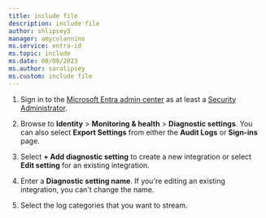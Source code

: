 ```yaml
---
title: include file
description: include file
author: shlipsey3
manager: amycolannino
ms.service: entra-id
ms.topic: include
ms.date: 08/08/2023
ms.author: saralipsey
ms.custom: include file
---
```


1. Sign in to the [Microsoft Entra admin center](https://entra.microsoft.com) as at least a [Security Administrator](~/identity/role-based-access-control/permissions-reference.md#security-administrator).

1. Browse to **Identity** > **Monitoring & health** > **Diagnostic settings**. You can also select **Export Settings** from either the **Audit Logs** or **Sign-ins** page.

1. Select **+ Add diagnostic setting** to create a new integration or select **Edit setting** for an existing integration.

1. Enter a **Diagnostic setting name**. If you're editing an existing integration, you can't change the name.

1. Select the log categories that you want to stream.
